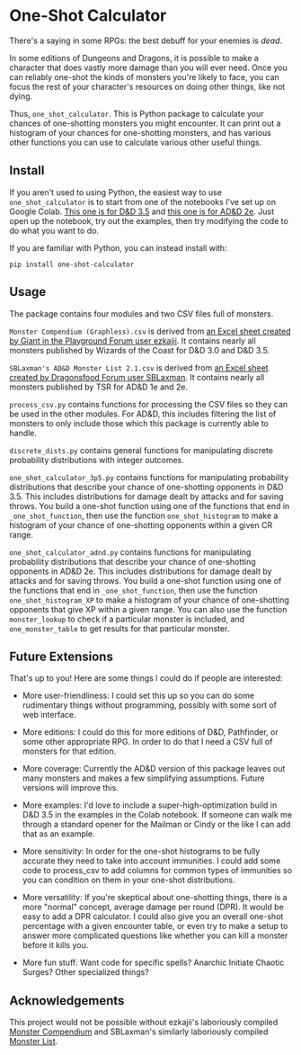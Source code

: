 # One-Shot Calculator

There's a saying in some RPGs: the best debuff for your enemies is *dead*.

In some editions of Dungeons and Dragons, it is possible to make a character that does vastly more damage than you will ever need. Once you can reliably one-shot the kinds of monsters you're likely to face, you can focus the rest of your character's resources on doing other things, like not dying.

Thus, `one_shot_calculator`. This is Python package to calculate your chances of one-shotting monsters you might encounter. It can print out a histogram of your chances for one-shotting monsters, and has various other functions you can use to calculate various other useful things.

## Install

If you aren't used to using Python, the easiest way to use `one_shot_calculator` is to start from one of the notebooks I've set up on Google Colab. [This one is for D&D 3.5](https://colab.research.google.com/drive/1GXeVRbqqMoXvhVPXW5jzYOzyvlJK5JoM?usp=sharing) and [this one is for AD&D 2e](https://colab.research.google.com/drive/1AYvlqgqFBmdVGfqSTjcf5IXrPGMnhIXh?usp=sharing). Just open up the notebook, try out the examples, then try modifying the code to do what you want to do.

If you are familiar with Python, you can instead install with:

```
pip install one-shot-calculator
```

## Usage

The package contains four modules and two CSV files full of monsters.

`Monster Compendium (Graphless).csv` is derived from [an Excel sheet created by Giant in the Playground Forum user ezkajii](https://forums.giantitp.com/showthread.php?402179). It contains nearly all monsters published by Wizards of the Coast for D&D 3.0 and D&D 3.5.

`SBLaxman's AD&D Monster List 2.1.csv` is derived from [an Excel sheet created by Dragonsfood Forum user SBLaxman](https://www.dragonsfoot.org/forums/viewtopic.php?t=51196). It contains nearly all monsters published by TSR for AD&D 1e and 2e.

`process_csv.py` contains functions for processing the CSV files so they can be used in the other modules. For AD&D, this includes filtering the list of monsters to only include those which this package is currently able to handle.

`discrete_dists.py` contains general functions for manipulating discrete probability distributions with integer outcomes.

`one_shot_calculator_3p5.py` contains functions for manipulating probability distributions that describe your chance of one-shotting opponents in D&D 3.5. This includes distributions for damage dealt by attacks and for saving throws. You build a one-shot function using one of the functions that end in `_one_shot_function`, then use the function `one_shot_histogram` to make a histogram of your chance of one-shotting opponents within a given CR range.

`one_shot_calculator_adnd.py` contains functions for manipulating probability distributions that describe your chance of one-shotting opponents in AD&D 2e. This includes distributions for damage dealt by attacks and for saving throws. You build a one-shot function using one of the functions that end in `_one_shot_function`, then use the function `one_shot_histogram_XP` to make a histogram of your chance of one-shotting opponents that give XP within a given range. You can also use the function `monster_lookup` to check if a particular monster is included, and `one_monster_table` to get results for that particular monster.

## Future Extensions

That's up to you! Here are some things I could do if people are interested:

- More user-friendliness: I could set this up so you can do some rudimentary things without programming, possibly with some sort of web interface.

- More editions: I could do this for more editions of D&D, Pathfinder, or some other appropriate RPG. In order to do that I need a CSV full of monsters for that edition.

- More coverage: Currently the AD&D version of this package leaves out many monsters and makes a few simplifying assumptions. Future versions will improve this.

- More examples: I'd love to include a super-high-optimization build in D&D 3.5 in the examples in the Colab notebook. If someone can walk me through a standard opener for the Mailman or Cindy or the like I can add that as an example.

- More sensitivity: In order for the one-shot histograms to be fully accurate they need to take into account immunities. I could add some code to process_csv to add columns for common types of immunities so you can condition on them in your one-shot distributions.

- More versatility: If you're skeptical about one-shotting things, there is a more "normal" concept, average damage per round (DPR). It would be easy to add a DPR calculator. I could also give you an overall one-shot percentage with a given encounter table, or even try to make a setup to answer more complicated questions like whether you can kill a monster before it kills you.

- More fun stuff: Want code for specific spells? Anarchic Initiate Chaotic Surges? Other specialized things?


## Acknowledgements

This project would not be possible without ezkajii's laboriously compiled [Monster Compendium](https://forums.giantitp.com/showthread.php?402179) and SBLaxman's similarly laboriously compiled [Monster List](https://www.dragonsfoot.org/forums/viewtopic.php?t=51196).
